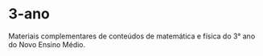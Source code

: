 # 3-ano
Materiais complementares de conteúdos de matemática e física do 3° ano do Novo Ensino Médio.
